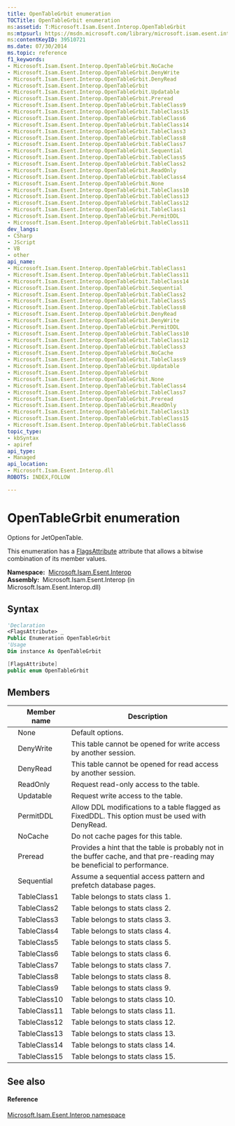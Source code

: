 ```yaml
---
title: OpenTableGrbit enumeration
TOCTitle: OpenTableGrbit enumeration
ms:assetid: T:Microsoft.Isam.Esent.Interop.OpenTableGrbit
ms:mtpsurl: https://msdn.microsoft.com/library/microsoft.isam.esent.interop.opentablegrbit(v=EXCHG.10)
ms:contentKeyID: 39510721
ms.date: 07/30/2014
ms.topic: reference
f1_keywords:
- Microsoft.Isam.Esent.Interop.OpenTableGrbit.NoCache
- Microsoft.Isam.Esent.Interop.OpenTableGrbit.DenyWrite
- Microsoft.Isam.Esent.Interop.OpenTableGrbit.DenyRead
- Microsoft.Isam.Esent.Interop.OpenTableGrbit
- Microsoft.Isam.Esent.Interop.OpenTableGrbit.Updatable
- Microsoft.Isam.Esent.Interop.OpenTableGrbit.Preread
- Microsoft.Isam.Esent.Interop.OpenTableGrbit.TableClass9
- Microsoft.Isam.Esent.Interop.OpenTableGrbit.TableClass15
- Microsoft.Isam.Esent.Interop.OpenTableGrbit.TableClass6
- Microsoft.Isam.Esent.Interop.OpenTableGrbit.TableClass14
- Microsoft.Isam.Esent.Interop.OpenTableGrbit.TableClass3
- Microsoft.Isam.Esent.Interop.OpenTableGrbit.TableClass8
- Microsoft.Isam.Esent.Interop.OpenTableGrbit.TableClass7
- Microsoft.Isam.Esent.Interop.OpenTableGrbit.Sequential
- Microsoft.Isam.Esent.Interop.OpenTableGrbit.TableClass5
- Microsoft.Isam.Esent.Interop.OpenTableGrbit.TableClass2
- Microsoft.Isam.Esent.Interop.OpenTableGrbit.ReadOnly
- Microsoft.Isam.Esent.Interop.OpenTableGrbit.TableClass4
- Microsoft.Isam.Esent.Interop.OpenTableGrbit.None
- Microsoft.Isam.Esent.Interop.OpenTableGrbit.TableClass10
- Microsoft.Isam.Esent.Interop.OpenTableGrbit.TableClass13
- Microsoft.Isam.Esent.Interop.OpenTableGrbit.TableClass12
- Microsoft.Isam.Esent.Interop.OpenTableGrbit.TableClass1
- Microsoft.Isam.Esent.Interop.OpenTableGrbit.PermitDDL
- Microsoft.Isam.Esent.Interop.OpenTableGrbit.TableClass11
dev_langs:
- CSharp
- JScript
- VB
- other
api_name: 
- Microsoft.Isam.Esent.Interop.OpenTableGrbit.TableClass1
- Microsoft.Isam.Esent.Interop.OpenTableGrbit.TableClass11
- Microsoft.Isam.Esent.Interop.OpenTableGrbit.TableClass14
- Microsoft.Isam.Esent.Interop.OpenTableGrbit.Sequential
- Microsoft.Isam.Esent.Interop.OpenTableGrbit.TableClass2
- Microsoft.Isam.Esent.Interop.OpenTableGrbit.TableClass5
- Microsoft.Isam.Esent.Interop.OpenTableGrbit.TableClass8
- Microsoft.Isam.Esent.Interop.OpenTableGrbit.DenyRead
- Microsoft.Isam.Esent.Interop.OpenTableGrbit.DenyWrite
- Microsoft.Isam.Esent.Interop.OpenTableGrbit.PermitDDL
- Microsoft.Isam.Esent.Interop.OpenTableGrbit.TableClass10
- Microsoft.Isam.Esent.Interop.OpenTableGrbit.TableClass12
- Microsoft.Isam.Esent.Interop.OpenTableGrbit.TableClass3
- Microsoft.Isam.Esent.Interop.OpenTableGrbit.NoCache
- Microsoft.Isam.Esent.Interop.OpenTableGrbit.TableClass9
- Microsoft.Isam.Esent.Interop.OpenTableGrbit.Updatable
- Microsoft.Isam.Esent.Interop.OpenTableGrbit
- Microsoft.Isam.Esent.Interop.OpenTableGrbit.None
- Microsoft.Isam.Esent.Interop.OpenTableGrbit.TableClass4
- Microsoft.Isam.Esent.Interop.OpenTableGrbit.TableClass7
- Microsoft.Isam.Esent.Interop.OpenTableGrbit.Preread
- Microsoft.Isam.Esent.Interop.OpenTableGrbit.ReadOnly
- Microsoft.Isam.Esent.Interop.OpenTableGrbit.TableClass13
- Microsoft.Isam.Esent.Interop.OpenTableGrbit.TableClass15
- Microsoft.Isam.Esent.Interop.OpenTableGrbit.TableClass6
topic_type: 
- kbSyntax
- apiref
api_type: 
- Managed
api_location: 
- Microsoft.Isam.Esent.Interop.dll
ROBOTS: INDEX,FOLLOW

---
```


# OpenTableGrbit enumeration

Options for JetOpenTable.

This enumeration has a [FlagsAttribute](https://docs.microsoft.com/dotnet/api/system.flagsattribute?redirectedfrom=MSDN) attribute that allows a bitwise combination of its member values.

**Namespace:**  [Microsoft.Isam.Esent.Interop](hh596136\(v=exchg.10\).md)  
**Assembly:**  Microsoft.Isam.Esent.Interop (in Microsoft.Isam.Esent.Interop.dll)

## Syntax

``` vb
'Declaration
<FlagsAttribute> _
Public Enumeration OpenTableGrbit
'Usage
Dim instance As OpenTableGrbit
```

``` csharp
[FlagsAttribute]
public enum OpenTableGrbit
```

## Members

<table>
<thead>
<tr class="header">
<th></th>
<th>Member name</th>
<th>Description</th>
</tr>
</thead>
<tbody>
<tr class="odd">
<td></td>
<td>None</td>
<td>Default options.</td>
</tr>
<tr class="even">
<td></td>
<td>DenyWrite</td>
<td>This table cannot be opened for write access by another session.</td>
</tr>
<tr class="odd">
<td></td>
<td>DenyRead</td>
<td>This table cannot be opened for read access by another session.</td>
</tr>
<tr class="even">
<td></td>
<td>ReadOnly</td>
<td>Request read-only access to the table.</td>
</tr>
<tr class="odd">
<td></td>
<td>Updatable</td>
<td>Request write access to the table.</td>
</tr>
<tr class="even">
<td></td>
<td>PermitDDL</td>
<td>Allow DDL modifications to a table flagged as FixedDDL. This option must be used with DenyRead.</td>
</tr>
<tr class="odd">
<td></td>
<td>NoCache</td>
<td>Do not cache pages for this table.</td>
</tr>
<tr class="even">
<td></td>
<td>Preread</td>
<td>Provides a hint that the table is probably not in the buffer cache, and that pre-reading may be beneficial to performance.</td>
</tr>
<tr class="odd">
<td></td>
<td>Sequential</td>
<td>Assume a sequential access pattern and prefetch database pages.</td>
</tr>
<tr class="even">
<td></td>
<td>TableClass1</td>
<td>Table belongs to stats class 1.</td>
</tr>
<tr class="odd">
<td></td>
<td>TableClass2</td>
<td>Table belongs to stats class 2.</td>
</tr>
<tr class="even">
<td></td>
<td>TableClass3</td>
<td>Table belongs to stats class 3.</td>
</tr>
<tr class="odd">
<td></td>
<td>TableClass4</td>
<td>Table belongs to stats class 4.</td>
</tr>
<tr class="even">
<td></td>
<td>TableClass5</td>
<td>Table belongs to stats class 5.</td>
</tr>
<tr class="odd">
<td></td>
<td>TableClass6</td>
<td>Table belongs to stats class 6.</td>
</tr>
<tr class="even">
<td></td>
<td>TableClass7</td>
<td>Table belongs to stats class 7.</td>
</tr>
<tr class="odd">
<td></td>
<td>TableClass8</td>
<td>Table belongs to stats class 8.</td>
</tr>
<tr class="even">
<td></td>
<td>TableClass9</td>
<td>Table belongs to stats class 9.</td>
</tr>
<tr class="odd">
<td></td>
<td>TableClass10</td>
<td>Table belongs to stats class 10.</td>
</tr>
<tr class="even">
<td></td>
<td>TableClass11</td>
<td>Table belongs to stats class 11.</td>
</tr>
<tr class="odd">
<td></td>
<td>TableClass12</td>
<td>Table belongs to stats class 12.</td>
</tr>
<tr class="even">
<td></td>
<td>TableClass13</td>
<td>Table belongs to stats class 13.</td>
</tr>
<tr class="odd">
<td></td>
<td>TableClass14</td>
<td>Table belongs to stats class 14.</td>
</tr>
<tr class="even">
<td></td>
<td>TableClass15</td>
<td>Table belongs to stats class 15.</td>
</tr>
</tbody>
</table>


## See also

#### Reference

[Microsoft.Isam.Esent.Interop namespace](hh596136\(v=exchg.10\).md)

